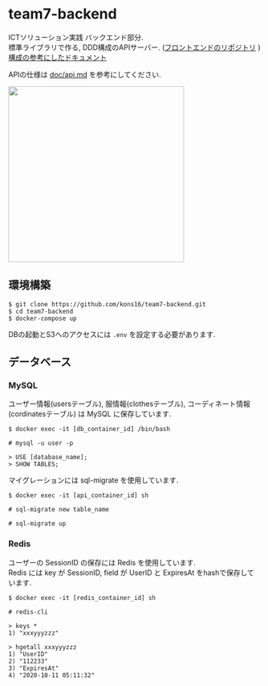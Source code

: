 # team7-backend
ICTソリューション実践 バックエンド部分.  
標準ライブラリで作る, DDD構成のAPIサーバー. ([フロントエンドのリポジトリ](https://github.com/sunakane/team7-mock)
)  
[構成の参考にしたドキュメント](https://github.com/camphor-/relaym-server/blob/master/docs/application_architecture.md)  

APIの仕様は [doc/api.md](https://github.com/kons16/team7-backend/blob/master/doc/api.md) を参考にしてください.   

<img src="https://user-images.githubusercontent.com/31591102/103457722-14ae9500-4d45-11eb-8d82-a4628fd4791a.png" height="350">
  
## 環境構築
```
$ git clone https://github.com/kons16/team7-backend.git
$ cd team7-backend
$ docker-compose up
```
DBの起動とS3へのアクセスには `.env` を設定する必要があります.  

## データベース
### MySQL
ユーザー情報(usersテーブル), 服情報(clothesテーブル), コーディネート情報(cordinatesテーブル) は MySQL に保存しています.
```
$ docker exec -it [db_container_id] /bin/bash

# mysql -u user -p

> USE [database_name];
> SHOW TABLES;
```
マイグレーションには sql-migrate を使用しています.  
```
$ docker exec -it [api_container_id] sh

# sql-migrate new table_name

# sql-migrate up
```

### Redis
ユーザーの SessionID の保存には Redis を使用しています.  
Redis には key が SessionID, field が UserID と ExpiresAt をhashで保存しています.  
```
$ docker exec -it [redis_container_id] sh

# redis-cli

> keys *
1) "xxxyyyzzz"

> hgetall xxxyyyzzz
1) "UserID"
2) "112233"
3) "ExpiresAt"
4) "2020-10-11 05:11:32"
```

